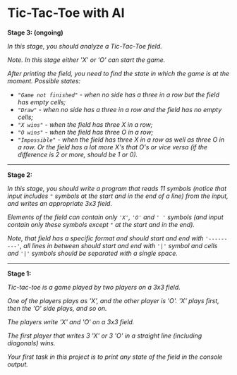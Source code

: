 # Tic-Tac-Toe with AI

**Stage 3: (ongoing)**

_In this stage, you should analyze a Tic-Tac-Toe field._

_Note. In this stage either 'X' or 'O' can start the game._

_After printing the field, you need to find the state in which the game is at the moment. Possible states:_

* _`"Game not finished"` - when no side has a three in a row but the field has empty cells;_
* _`"Draw"` - when no side has a three in a row and the field has no empty cells;_
* _`"X wins"` - when the field has three X in a row;_
* _`"O wins"` - when the field has three O in a row;_
* _`"Impossible"` - when the field has three X in a row as well as three O in a row. Or the field has a lot more X's that O's or vice versa (if the difference is 2 or more, should be 1 or 0)._ 

***
**Stage 2:**

_In this stage, you should write a program that reads 11 symbols (notice that input includes `"` symbols at the start
and in the end of a line) from the input, and writes an appropriate 3x3 field._

_Elements of the field can contain only `'X'`, `'O'` and `' '` symbols 
(and input contain only these symbols except `"` at the start and in the end)._

_Note, that field has a specific format and should start and end with `'---------'`, 
all lines in between should start and end with `'|'` symbol and cells and `'|'` symbols should be separated with a single space._ 

***
**Stage 1:**

_Tic-tac-toe is a game played by two players on a 3x3 field._

_One of the players plays as 'X', and the other player is 'O'. 'X' plays first, then the 'O' side plays, and so on._

_The players write 'X' and 'O' on a 3x3 field._

_The first player that writes 3 'X' or 3 'O' in a straight line (including diagonals) wins._

_Your first task in this project is to print any state of the field in the console output._
